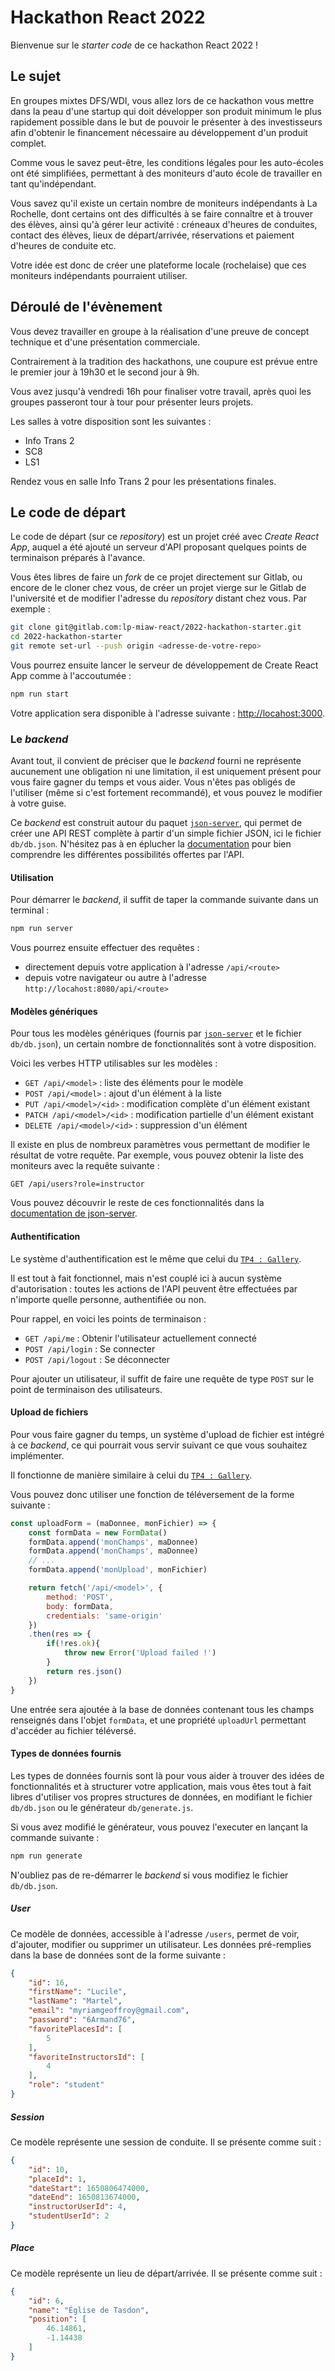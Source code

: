 # Hackathon React 2022

Bienvenue sur le *starter code* de ce hackathon React 2022 !

## Le sujet

En groupes mixtes DFS/WDI, vous allez lors de ce hackathon vous mettre dans la peau d'une startup qui doit développer son produit minimum le plus rapidement possible dans le but de pouvoir le présenter à des investisseurs afin d'obtenir le financement nécessaire au développement d'un produit complet.

Comme vous le savez peut-être, les conditions légales pour les auto-écoles ont été  simplifiées, permettant à des moniteurs d'auto école de travailler en tant qu'indépendant.

Vous savez qu'il existe un certain nombre de moniteurs indépendants à La Rochelle, dont certains ont des difficultés à se faire connaître et à trouver des élèves, ainsi qu'à gérer leur activité : créneaux d'heures de conduites, contact des élèves, lieux de départ/arrivée, réservations et paiement d'heures de conduite etc.

Votre idée est donc de créer une plateforme locale (rochelaise) que ces moniteurs indépendants pourraient utiliser.

## Déroulé de l'évènement

Vous devez travailler en groupe à la réalisation d'une preuve de concept technique et d'une présentation commerciale.

Contrairement à la tradition des hackathons, une coupure est prévue entre le premier jour à 19h30 et le second jour à 9h.

Vous avez jusqu'à vendredi 16h pour finaliser votre travail, après quoi les groupes passeront tour à tour pour présenter leurs projets.

Les salles à votre disposition sont les suivantes :

* Info Trans 2
* SC8
* LS1

Rendez vous en salle Info Trans 2 pour les présentations finales.

## Le code de départ

Le code de départ (sur ce *repository*) est un projet créé avec *Create React App*, auquel a été ajouté un serveur d'API proposant quelques points de terminaison préparés à l'avance.

Vous êtes libres de faire un *fork* de ce projet directement sur Gitlab, ou encore de le cloner chez vous, de créer un projet vierge sur le Gitlab de l'université et de modifier l'adresse du *repository* distant chez vous. Par exemple :

```bash
git clone git@gitlab.com:lp-miaw-react/2022-hackathon-starter.git
cd 2022-hackathon-starter
git remote set-url --push origin <adresse-de-votre-repo>
```

Vous pourrez ensuite lancer le serveur de développement de Create React App comme à l'accoutumée :

```bash
npm run start
```

Votre application sera disponible à l'adresse suivante : [http://locahost:3000](http://locahost:3000).

### Le *backend*

Avant tout, il convient de préciser que le *backend* fourni ne représente aucunement une obligation ni une limitation, il est uniquement présent pour vous faire gagner du temps et vous aider. Vous n'êtes pas obligés de l'utiliser (même si c'est fortement recommandé), et vous pouvez le modifier à votre guise.

Ce *backend* est construit autour du paquet [`json-server`](https://github.com/typicode/json-server), qui permet de créer une API REST complète à partir d'un simple fichier JSON, ici le fichier `db/db.json`.
N'hésitez pas à en éplucher la [documentation](https://github.com/typicode/json-server) pour bien comprendre les différentes possibilités offertes par l'API.

#### Utilisation

Pour démarrer le *backend*, il suffit de taper la commande suivante dans un terminal :

```bash
npm run server
```

Vous pourrez ensuite effectuer des requêtes :

* directement depuis votre application à l'adresse `/api/<route>`
* depuis votre navigateur ou autre à l'adresse `http://locahost:8080/api/<route>`

#### Modèles génériques

Pour tous les modèles génériques (fournis par [`json-server`](https://github.com/typicode/json-server) et le fichier `db/db.json`), un certain nombre de fonctionnalités sont à votre disposition. 

Voici les verbes HTTP utilisables sur les modèles :

* `GET /api/<model>` : liste des éléments pour le modèle
* `POST /api/<model>` : ajout d'un élément à la liste
* `PUT /api/<model>/<id>` : modification complète d'un élément existant
* `PATCH /api/<model>/<id>` : modification partielle d'un élément existant
* `DELETE /api/<model>/<id>` : suppression d'un élément

Il existe en plus de nombreux paramètres vous permettant de modifier le résultat de votre requête. Par exemple, vous pouvez obtenir la liste des moniteurs avec la requête suivante :

`GET /api/users?role=instructor`

Vous pouvez découvrir le reste de ces fonctionnalités dans la [documentation de json-server](https://github.com/typicode/json-server#routes).

#### Authentification

Le système d'authentification est le même que celui du [`TP4 : Gallery`](https://lpmiaw-react.napkid.dev/tp4/react-gallery-part1#lauthentification).

Il est tout à fait fonctionnel, mais n'est couplé ici à aucun système d'autorisation : toutes les actions de l'API peuvent être effectuées par n'importe quelle personne, authentifiée ou non.

Pour rappel, en voici les points de terminaison :

* `GET /api/me` : Obtenir l'utilisateur actuellement connecté
* `POST /api/login` : Se connecter
* `POST /api/logout` : Se déconnecter

Pour ajouter un utilisateur, il suffit de faire une requête de type `POST` sur le point de terminaison des utilisateurs.

#### Upload de fichiers

Pour vous faire gagner du temps, un système d'upload de fichier est intégré à ce *backend*, ce qui pourrait vous servir suivant ce que vous souhaitez implémenter.

Il fonctionne de manière similaire à celui du [`TP4 : Gallery`](https://lpmiaw-react.napkid.dev/tp4/react-gallery-part1#le-formulaire-de-t%C3%A9l%C3%A9versement).

Vous pouvez donc utiliser une fonction de téléversement de la forme suivante :

```js
const uploadForm = (maDonnee, monFichier) => {
    const formData = new FormData()
    formData.append('monChamps', maDonnee)
    formData.append('monChamps', maDonnee)
    // ...
    formData.append('monUpload', monFichier)

    return fetch('/api/<model>', {
        method: 'POST',
        body: formData,
        credentials: 'same-origin'
    })
    .then(res => {
        if(!res.ok){
            throw new Error('Upload failed !')
        }
        return res.json()
    })
}
```

Une entrée sera ajoutée à la base de données contenant tous les champs renseignés dans l'objet `formData`, et une propriété `uploadUrl` permettant d'accéder au fichier téléversé.

#### Types de données fournis

Les types de données fournis sont là pour vous aider à trouver des idées de fonctionnalités et à structurer votre application, mais vous êtes tout à fait libres d'utiliser vos propres structures de données, en modifiant le fichier `db/db.json` ou le générateur `db/generate.js`.

Si vous avez modifié le générateur, vous pouvez l'executer en lançant la commande suivante :

```bash
npm run generate
```

N'oubliez pas de re-démarrer le *backend* si vous modifiez le fichier `db/db.json`.

##### User

Ce modèle de données, accessible à l'adresse `/users`, permet de voir, d'ajouter, modifier ou supprimer un utilisateur.
Les données pré-remplies dans la base de données sont de la forme suivante :

```json
{
    "id": 16,
    "firstName": "Lucile",
    "lastName": "Martel",
    "email": "myriamgeoffroy@gmail.com",
    "password": "6Armand76",
    "favoritePlacesId": [
        5
    ],
    "favoriteInstructorsId": [
        4
    ],
    "role": "student"
}
```

##### Session

Ce modèle représente une session de conduite.
Il se présente comme suit :

```json
{
    "id": 10,
    "placeId": 1,
    "dateStart": 1650806474000,
    "dateEnd": 1650813674000,
    "instructorUserId": 4,
    "studentUserId": 2
}
```

##### Place

Ce modèle représente un lieu de départ/arrivée.
Il se présente comme suit :

```json
{
    "id": 6,
    "name": "Église de Tasdon",
    "position": [
        46.14861,
        -1.14438
    ]
}
```

